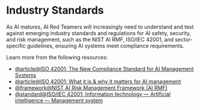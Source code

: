 # Industry Standards

As AI matures, AI Red Teamers will increasingly need to understand and test against emerging industry standards and regulations for AI safety, security, and risk management, such as the NIST AI RMF, ISO/IEC 42001, and sector-specific guidelines, ensuring AI systems meet compliance requirements.

Learn more from the following resources:

- [@article@ISO 42001: The New Compliance Standard for AI Management Systems](https://www.brightdefense.com/resources/iso-42001-compliance/)
- [@article@ISO 42001: What it is & why it matters for AI management](https://www.itgovernance.co.uk/iso-42001)
- [@framework@NIST AI Risk Management Framework (AI RMF)](https://www.nist.gov/itl/ai-risk-management-framework)
- [@standard@ISO/IEC 42001: Information technology — Artificial intelligence — Management system](https://www.iso.org/standard/81230.html)
